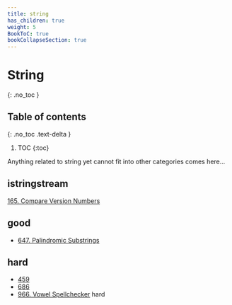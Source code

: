 ```yaml
---
title: string
has_children: true
weight: 5
BookToC: true
bookCollapseSection: true
---
```

# String
{: .no_toc }

## Table of contents
{: .no_toc .text-delta }

1. TOC
{:toc}

Anything related to string yet cannot fit into other categories comes here...

## istringstream
[165. Compare Version Numbers](165)
## good
- [647. Palindromic Substrings](647)

## hard
- [459](459)
- [686](686)
- [966. Vowel Spellchecker](966) hard
